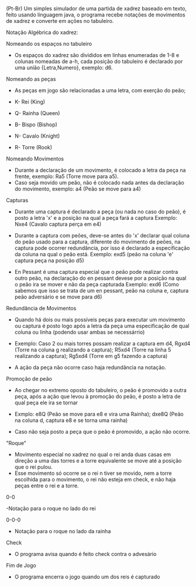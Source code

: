 (Pt-Br)
Um simples simulador de uma partida de xadrez baseado em texto, feito usando linguagem java, o programa recebe notações de movimentos de xadrez e converte em ações no tabuleiro.

Notação Algébrica do xadrez:

Nomeando os espaços no tabuleiro

 - Os espaços do xadrez são divididos em linhas enumeradas de 1-8 e colunas nomeadas de a-h, cada posição do tabuleiro é declarado por uma união {Letra,Numero}, exemplo: d6.

Nomeando as peças

  - As peças em jogo são relacionadas a uma letra, com exerção do peão;

   - K- Rei (King)
   
   - Q- Rainha (Queen)
   
   - B- Bispo (Bishop)
   
   - N- Cavalo (Knight)
   
   - R- Torre (Rook)

Nomeando Movimentos

  - Durante a declaração de um movimento, é colocado a letra da peça na frente, exemplo: Ra5 (Torre move para a5).
  - Caso seja movido um peão, não é colocado nada antes da declaração do movimento, exemplo: a4 (Peão se move para a4)

Capturas

 - Durante uma captura é declarado a peça (ou nada no caso do peão), é posto a letra 'x' e a posição na qual a peça fará a captura
   Exemplo: Nxe4 (Cavalo captura perça em e4)

  - Durante a captura com peões, deve-se antes do 'x' declarar qual coluna do peão usado para a captura, diferente do movimento de peões, na captura pode ocorrer redundância, por isso
  é declarado a especificação da coluna na qual o peão está.
  Exemplo: exd5 (peão na coluna 'e' captura peça na posição d5)

  - En Pessant é uma captura especial que o peão pode realizar contra outro peão, na declaração do en pessant devese por a posição na qual o peão ira se mover e não da peça capturada
  Exemplo: exd6 (Como sabemos que isso se trata de um en pessant, peão na coluna e, captura peão adversário e se move para d6)

Redundância de Movimentos

  - Quando há dois ou mais possíveis peças para executar um movimento ou captura é posto logo após a letra da peça uma especificação de qual coluna ou linha (podendo usar ambas se necessárrio)
  
  - Exemplo: Caso 2 ou mais torres possam realizar a captura em d4, Rgxd4 (Torre na coluna g realizando a captura); R5xd4 (Torre na linha 5 realizando a captura); Rg5xd4 (Torre em g5 fazendo a captura)
  
  - A ação da peça não ocorre caso haja redundância na notação.

Promoção de  peão 

  - Ao chegar no extremo oposto do tabuleiro, o peão é promovido a outra peça, após a ação que levou à promoção do peão, é posto a letra de qual peça ele ira se tornar
  
  - Exmplo: e8Q (Peão se move para e8 e vira uma Rainha); dxe8Q (Peão na coluna d, captura e8 e se torna uma rainha)

  - Caso não seja posto a peça que o peão é promovido, a ação não ocorre.

"Roque"

  - Movimento especial no xadrez no qual o rei anda duas casas em direção a uma das torres e a torre equivalente se move até a posição que o rei pulou.
  - Esse movimento só ocorre se o rei n tiver se movido, nem a torre escolhida para o movimento, o rei não esteja em check, e não haja peças entre o rei e a torre.

  0-0
  
  -Notação para o roque no lado do rei

  0-0-0 
  
  - Notação para o roque no lado da rainha

Check

  - O programa avisa quando é feito check contra o advesário

Fim de Jogo

  - O programa encerra o jogo quando um dos reis é capturado


